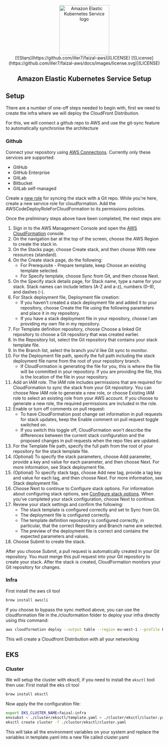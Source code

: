 <div align="center">
  <a href="https://github.com/iller7/faizal-aws" target="_blank" rel="noopener noreferrer">
    <picture>
      <img width="160" src="docs/images/eks.png" alt="Amazon Elastic Kubernetes Service logo">
    </picture>
  </a>
  <div align="center">
    [![Stars](https://github.com/iller7/faizal-aws)](LICENSE)
    [![License](https://github.com/iller7/faizal-aws/docs/images/license.svg)](LICENSE)
  </div>
  <h2>Amazon Elastic Kubernetes Service Setup</h2>
</div>

## Setup

There are a number of one-off steps needed to begin with, first we need to create the infra where we will deploy the CloudFront Distribution.

For this, we will connect a github repo to AWS and use the git-sync feature to automatically synchronise the architecture

### Github

Connect your repository using [AWS Connections](https://eu-west-1.console.aws.amazon.com/codesuite/settings/connections). Currently only these services are supported:
- GitHub
- GitHub Enterprise
- GitLab
- Bitbucket
- GitLab self-managed

Create a [new role](https://docs.aws.amazon.com/AWSCloudFormation/latest/UserGuide/git-sync-prereq.html#git-sync-prereq-iam) for syncing the stack with a Git repo.
While you're here, create a new service role for cloudformation. Add the AWSCodeDeployRoleForCloudFormation to its permissions policies.

Once the preliminary steps above have been completed, the next steps are:

1. Sign in to the AWS Management Console and open the [AWS CloudFormation](https://console.aws.amazon.com/cloudformation) console.
1. On the navigation bar at the top of the screen, choose the AWS Region to create the stack in.
1. On the Stacks page, choose Create stack, and then choose With new resources (standard).
1. On the Create stack page, do the following:
    - For Prerequisite - Prepare template, keep Choose an existing template selected.
    - For Specify template, choose Sync from Git, and then choose Next.
1. On the Specify stack details page, for Stack name, type a name for your stack. Stack names can include letters (A-Z and a-z), numbers (0-9), and dashes (-).
1. For Stack deployment file, Deployment file creation:
    - If you haven't created a stack deployment file and added it to your repository, choose Create the file using the following parameters and place it in my repository.
    - If you have a stack deployment file in your repository, choose I am providing my own file in my repository.
1. For Template definition repository, choose Choose a linked Git repository to choose a Git repository that was created earlier.
1. In the Repository list, select the Git repository that contains your stack template file.
1. In the Branch list, select the branch you'd like Git sync to monitor.
1. For the Deployment file path, specify the full path including the stack deployment file name from the root of your repository branch.
    - If CloudFormation is generating the file for you, this is where the file will be committed in your repository. If you are providing the file, this is the location of the file in your repository.
1. Add an IAM role. The IAM role includes permissions that are required for CloudFormation to sync the stack from your Git repository. You can choose New IAM role to generate a new role, or choose Existing IAM role to select an existing role from your AWS account. If you choose to generate a new role, the required permissions are included in the role.
1. Enable or turn off comments on pull request:
    - To have CloudFormation post change set information in pull requests for stack updates, keep the Enable comment on pull request toggle switched on.
    - If you switch this toggle off, CloudFormation won't describe the differences between the current stack configuration and the proposed changes in pull requests when the repo files are updated.
1. For the Template file path, specify the full path from the root of your repository for the stack template file.
1. (Optional) To specify the stack parameters, choose Add parameter, provide a key and value for each parameter, and then choose Next. For more information, see Stack deployment file.
1. (Optional) To specify stack tags, choose Add new tag, provide a tag key and value for each tag, and then choose Next. For more information, see Stack deployment file.
1. Choose Next to continue to Configure stack options. For information about configuring stack options, see [Configure stack options](https://docs.aws.amazon.com/AWSCloudFormation/latest/UserGuide/cfn-console-create-stack.html#configure-stack-options). When you've completed your stack configuration, choose Next to continue.
1. Review your stack settings and confirm the following:
    - The stack template is configured correctly and set to Sync from Git.
    - The deployment file is configured correctly.
    - The template definition repository is configured correctly, in particular, that the correct Repository and Branch name are selected.
    - The preview of the deployment file is correct and contains the expected parameters and values.
1. Choose Submit to create the stack.

After you choose Submit, a pull request is automatically created in your Git repository. You must merge this pull request into your Git repository to create your stack. After the stack is created, CloudFormation monitors your Git repository for changes.

### Infra

First install the aws cli tool
```sh
brew install awscli
```
If you choose to bypass the sync method above, you can use the cloudformation file in the./clouformation folder to deploy your infra directly using this command:

```sh
aws cloudformation deploy --output table --region eu-west-1 --profile FaizalAWS --stack-name faizal-infra --tags deployed-by=aws-cli --capabilities CAPABILITY_NAMED_IAM --template-file ./cloudformation/cfn.yaml
```
This will create a Cloudfront Distribution with all your networking

## EKS

### Cluster

We will setup the cluster with eksctl, if you need to install the `eksctl` tool then use:
First install the eks cli tool
```sh
brew install eksctl
```
Now apply the the configuration file:
```sh
export EKS_CLUSTER_NAME=faizal-infra
envsubst < ./cluster/eksctl/template.yaml > ./cluster/eksctl/cluster.yaml
eksctl create cluster -f ./cluster/eksctl/cluster.yaml
```
This will take all the environment variables on your system and replace the variables in template.yaml into a new file called cluster.yaml